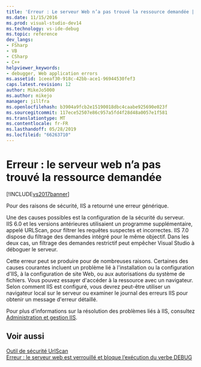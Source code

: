 ```yaml
---
title: 'Erreur : Le serveur Web n’a pas trouvé la ressource demandée | Microsoft Docs'
ms.date: 11/15/2016
ms.prod: visual-studio-dev14
ms.technology: vs-ide-debug
ms.topic: reference
dev_langs:
- FSharp
- VB
- CSharp
- C++
helpviewer_keywords:
- debugger, Web application errors
ms.assetid: 1ceeaf30-918c-42bb-ace1-96944530fef3
caps.latest.revision: 12
author: MikeJo5000
ms.author: mikejo
manager: jillfra
ms.openlocfilehash: b3904a9fcb2e15190018dbc4caabe925690e023f
ms.sourcegitcommit: 117ece52507e86c957a5fd4f28d48a0057e1f581
ms.translationtype: MT
ms.contentlocale: fr-FR
ms.lasthandoff: 05/28/2019
ms.locfileid: "66263710"
---
```

# <a name="error-the-web-server-could-not-find-the-requested-resource"></a>Erreur : le serveur web n’a pas trouvé la ressource demandée
[!INCLUDE[vs2017banner](../includes/vs2017banner.md)]

Pour des raisons de sécurité, IIS a retourné une erreur générique.  
  
 Une des causes possibles est la configuration de la sécurité du serveur. IIS 6.0 et les versions antérieures utilisaient un programme supplémentaire, appelé URLScan, pour filtrer les requêtes suspectes et incorrectes. IIS 7.0 dispose du filtrage des demandes intégré pour le même objectif. Dans les deux cas, un filtrage des demandes restrictif peut empêcher Visual Studio à déboguer le serveur.  
  
 Cette erreur peut se produire pour de nombreuses raisons. Certaines des causes courantes incluent un problème lié à l'installation ou la configuration d'IIS, à la configuration de site Web, ou aux autorisations du système de fichiers. Vous pouvez essayer d'accéder à la ressource avec un navigateur. Selon comment IIS est configuré, vous devrez peut-être utiliser un navigateur local sur le serveur ou examiner le journal des erreurs IIS pour obtenir un message d'erreur détaillé.  
  
 Pour plus d’informations sur la résolution des problèmes liés à IIS, consultez [Administration et gestion IIS](http://go.microsoft.com/fwlink/?LinkId=255872).  
  
## <a name="see-also"></a>Voir aussi  
 [Outil de sécurité UrlScan](/iis/extensions/working-with-urlscan/urlscan-3-reference)   
 [Erreur : le serveur web est verrouillé et bloque l’exécution du verbe DEBUG](../debugger/error-the-web-server-has-been-locked-down-and-is-blocking-the-debug-verb.md)

